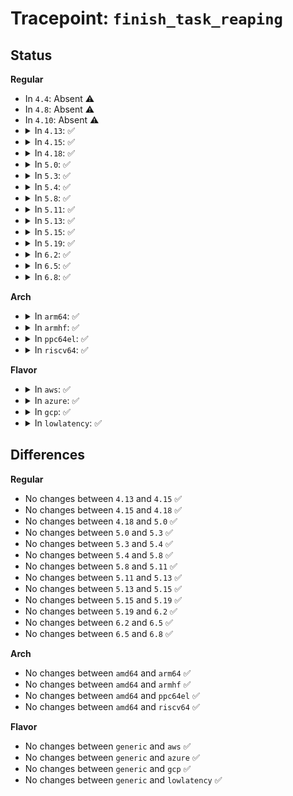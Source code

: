 # Tracepoint: <code>finish_task_reaping</code>

## Status
<b>Regular</b>
<ul>
<li>
In <code>4.4</code>: Absent ⚠️
</li>
<li>
In <code>4.8</code>: Absent ⚠️
</li>
<li>
In <code>4.10</code>: Absent ⚠️
</li>
<li>
<details>
<summary>In <code>4.13</code>: ✅</summary>

Event:

```c
struct trace_event_raw_finish_task_reaping {
    struct trace_entry ent;
    int pid;
    char __data[0];
};
```
Function:

```c
void trace_event_raw_event_finish_task_reaping(void *__data, int pid);
```
</details>
</li>
<li>
<details>
<summary>In <code>4.15</code>: ✅</summary>

Event:

```c
struct trace_event_raw_finish_task_reaping {
    struct trace_entry ent;
    int pid;
    char __data[0];
};
```
Function:

```c
void trace_event_raw_event_finish_task_reaping(void *__data, int pid);
```
</details>
</li>
<li>
<details>
<summary>In <code>4.18</code>: ✅</summary>

Event:

```c
struct trace_event_raw_finish_task_reaping {
    struct trace_entry ent;
    int pid;
    char __data[0];
};
```
Function:

```c
void trace_event_raw_event_finish_task_reaping(void *__data, int pid);
```
</details>
</li>
<li>
<details>
<summary>In <code>5.0</code>: ✅</summary>

Event:

```c
struct trace_event_raw_finish_task_reaping {
    struct trace_entry ent;
    int pid;
    char __data[0];
};
```
Function:

```c
void trace_event_raw_event_finish_task_reaping(void *__data, int pid);
```
</details>
</li>
<li>
<details>
<summary>In <code>5.3</code>: ✅</summary>

Event:

```c
struct trace_event_raw_finish_task_reaping {
    struct trace_entry ent;
    int pid;
    char __data[0];
};
```
Function:

```c
void trace_event_raw_event_finish_task_reaping(void *__data, int pid);
```
</details>
</li>
<li>
<details>
<summary>In <code>5.4</code>: ✅</summary>

Event:

```c
struct trace_event_raw_finish_task_reaping {
    struct trace_entry ent;
    int pid;
    char __data[0];
};
```
Function:

```c
void trace_event_raw_event_finish_task_reaping(void *__data, int pid);
```
</details>
</li>
<li>
<details>
<summary>In <code>5.8</code>: ✅</summary>

Event:

```c
struct trace_event_raw_finish_task_reaping {
    struct trace_entry ent;
    int pid;
    char __data[0];
};
```
Function:

```c
void trace_event_raw_event_finish_task_reaping(void *__data, int pid);
```
</details>
</li>
<li>
<details>
<summary>In <code>5.11</code>: ✅</summary>

Event:

```c
struct trace_event_raw_finish_task_reaping {
    struct trace_entry ent;
    int pid;
    char __data[0];
};
```
Function:

```c
void trace_event_raw_event_finish_task_reaping(void *__data, int pid);
```
</details>
</li>
<li>
<details>
<summary>In <code>5.13</code>: ✅</summary>

Event:

```c
struct trace_event_raw_finish_task_reaping {
    struct trace_entry ent;
    int pid;
    char __data[0];
};
```
Function:

```c
void trace_event_raw_event_finish_task_reaping(void *__data, int pid);
```
</details>
</li>
<li>
<details>
<summary>In <code>5.15</code>: ✅</summary>

Event:

```c
struct trace_event_raw_finish_task_reaping {
    struct trace_entry ent;
    int pid;
    char __data[0];
};
```
Function:

```c
void trace_event_raw_event_finish_task_reaping(void *__data, int pid);
```
</details>
</li>
<li>
<details>
<summary>In <code>5.19</code>: ✅</summary>

Event:

```c
struct trace_event_raw_finish_task_reaping {
    struct trace_entry ent;
    int pid;
    char __data[0];
};
```
Function:

```c
void trace_event_raw_event_finish_task_reaping(void *__data, int pid);
```
</details>
</li>
<li>
<details>
<summary>In <code>6.2</code>: ✅</summary>

Event:

```c
struct trace_event_raw_finish_task_reaping {
    struct trace_entry ent;
    int pid;
    char __data[0];
};
```
Function:

```c
void trace_event_raw_event_finish_task_reaping(void *__data, int pid);
```
</details>
</li>
<li>
<details>
<summary>In <code>6.5</code>: ✅</summary>

Event:

```c
struct trace_event_raw_finish_task_reaping {
    struct trace_entry ent;
    int pid;
    char __data[0];
};
```
Function:

```c
void trace_event_raw_event_finish_task_reaping(void *__data, int pid);
```
</details>
</li>
<li>
<details>
<summary>In <code>6.8</code>: ✅</summary>

Event:

```c
struct trace_event_raw_finish_task_reaping {
    struct trace_entry ent;
    int pid;
    char __data[0];
};
```
Function:

```c
void trace_event_raw_event_finish_task_reaping(void *__data, int pid);
```
</details>
</li>
</ul>
<b>Arch</b>
<ul>
<li>
<details>
<summary>In <code>arm64</code>: ✅</summary>

Event:

```c
struct trace_event_raw_finish_task_reaping {
    struct trace_entry ent;
    int pid;
    char __data[0];
};
```
Function:

```c
void trace_event_raw_event_finish_task_reaping(void *__data, int pid);
```
</details>
</li>
<li>
<details>
<summary>In <code>armhf</code>: ✅</summary>

Event:

```c
struct trace_event_raw_finish_task_reaping {
    struct trace_entry ent;
    int pid;
    char __data[0];
};
```
Function:

```c
void trace_event_raw_event_finish_task_reaping(void *__data, int pid);
```
</details>
</li>
<li>
<details>
<summary>In <code>ppc64el</code>: ✅</summary>

Event:

```c
struct trace_event_raw_finish_task_reaping {
    struct trace_entry ent;
    int pid;
    char __data[0];
};
```
Function:

```c
void trace_event_raw_event_finish_task_reaping(void *__data, int pid);
```
</details>
</li>
<li>
<details>
<summary>In <code>riscv64</code>: ✅</summary>

Event:

```c
struct trace_event_raw_finish_task_reaping {
    struct trace_entry ent;
    int pid;
    char __data[0];
};
```
Function:

```c
void trace_event_raw_event_finish_task_reaping(void *__data, int pid);
```
</details>
</li>
</ul>
<b>Flavor</b>
<ul>
<li>
<details>
<summary>In <code>aws</code>: ✅</summary>

Event:

```c
struct trace_event_raw_finish_task_reaping {
    struct trace_entry ent;
    int pid;
    char __data[0];
};
```
Function:

```c
void trace_event_raw_event_finish_task_reaping(void *__data, int pid);
```
</details>
</li>
<li>
<details>
<summary>In <code>azure</code>: ✅</summary>

Event:

```c
struct trace_event_raw_finish_task_reaping {
    struct trace_entry ent;
    int pid;
    char __data[0];
};
```
Function:

```c
void trace_event_raw_event_finish_task_reaping(void *__data, int pid);
```
</details>
</li>
<li>
<details>
<summary>In <code>gcp</code>: ✅</summary>

Event:

```c
struct trace_event_raw_finish_task_reaping {
    struct trace_entry ent;
    int pid;
    char __data[0];
};
```
Function:

```c
void trace_event_raw_event_finish_task_reaping(void *__data, int pid);
```
</details>
</li>
<li>
<details>
<summary>In <code>lowlatency</code>: ✅</summary>

Event:

```c
struct trace_event_raw_finish_task_reaping {
    struct trace_entry ent;
    int pid;
    char __data[0];
};
```
Function:

```c
void trace_event_raw_event_finish_task_reaping(void *__data, int pid);
```
</details>
</li>
</ul>

## Differences
<b>Regular</b>
<ul>
<li>
No changes between <code>4.13</code> and <code>4.15</code> ✅
</li>
<li>
No changes between <code>4.15</code> and <code>4.18</code> ✅
</li>
<li>
No changes between <code>4.18</code> and <code>5.0</code> ✅
</li>
<li>
No changes between <code>5.0</code> and <code>5.3</code> ✅
</li>
<li>
No changes between <code>5.3</code> and <code>5.4</code> ✅
</li>
<li>
No changes between <code>5.4</code> and <code>5.8</code> ✅
</li>
<li>
No changes between <code>5.8</code> and <code>5.11</code> ✅
</li>
<li>
No changes between <code>5.11</code> and <code>5.13</code> ✅
</li>
<li>
No changes between <code>5.13</code> and <code>5.15</code> ✅
</li>
<li>
No changes between <code>5.15</code> and <code>5.19</code> ✅
</li>
<li>
No changes between <code>5.19</code> and <code>6.2</code> ✅
</li>
<li>
No changes between <code>6.2</code> and <code>6.5</code> ✅
</li>
<li>
No changes between <code>6.5</code> and <code>6.8</code> ✅
</li>
</ul>
<b>Arch</b>
<ul>
<li>
No changes between <code>amd64</code> and <code>arm64</code> ✅
</li>
<li>
No changes between <code>amd64</code> and <code>armhf</code> ✅
</li>
<li>
No changes between <code>amd64</code> and <code>ppc64el</code> ✅
</li>
<li>
No changes between <code>amd64</code> and <code>riscv64</code> ✅
</li>
</ul>
<b>Flavor</b>
<ul>
<li>
No changes between <code>generic</code> and <code>aws</code> ✅
</li>
<li>
No changes between <code>generic</code> and <code>azure</code> ✅
</li>
<li>
No changes between <code>generic</code> and <code>gcp</code> ✅
</li>
<li>
No changes between <code>generic</code> and <code>lowlatency</code> ✅
</li>
</ul>
